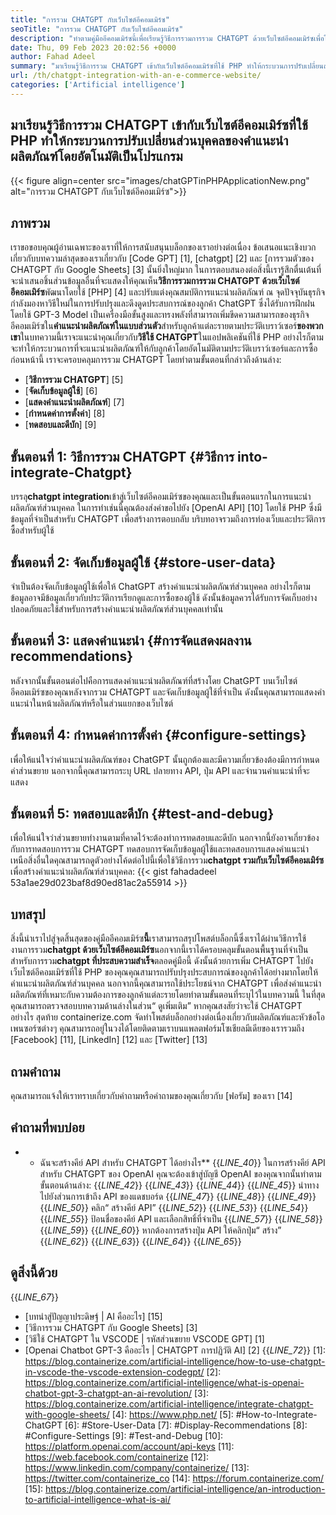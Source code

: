 ```yaml
---
title: "การรวม CHATGPT กับเว็บไซต์อีคอมเมิร์ซ" 
seoTitle: "การรวม CHATGPT กับเว็บไซต์อีคอมเมิร์ซ" 
description: "ทำตามคู่มืออีคอมเมิร์ซนี้เพื่อเรียนรู้วิธีการรวมการรวม CHATGPT ด้วยเว็บไซต์อีคอมเมิร์ซเพื่อให้คำแนะนำผลิตภัณฑ์ส่วนบุคคล" 
date: Thu, 09 Feb 2023 20:02:56 +0000
author: Fahad Adeel
summary: "มาเรียนรู้วิธีการรวม CHATGPT เข้ากับเว็บไซต์อีคอมเมิร์ซที่ใช้ PHP ทำให้กระบวนการปรับเปลี่ยนส่วนบุคคลของคำแนะนำผลิตภัณฑ์โดยอัตโนมัติเป็นโปรแกรม" 
url: /th/chatgpt-integration-with-an-e-commerce-website/
categories: ['Artificial intelligence']
---
```


## มาเรียนรู้วิธีการรวม CHATGPT เข้ากับเว็บไซต์อีคอมเมิร์ซที่ใช้ PHP ทำให้กระบวนการปรับเปลี่ยนส่วนบุคคลของคำแนะนำผลิตภัณฑ์โดยอัตโนมัติเป็นโปรแกรม

{{< figure align=center src="images/chatGPTinPHPApplicationNew.png" alt="การรวม CHATGPT กับเว็บไซต์อีคอมเมิร์ซ">}}


## ภาพรวม
เราขอขอบคุณผู้อ่านเฉพาะของเราที่ให้การสนับสนุนบล็อกของเราอย่างต่อเนื่อง ข้อเสนอแนะเชิงบวกเกี่ยวกับบทความล่าสุดของเราเกี่ยวกับ [Code GPT] [1], [chatgpt] [2] และ [การรวมตัวของ CHATGPT กับ Google Sheets] [3] นั้นยิ่งใหญ่มาก ในการตอบสนองต่อสิ่งนี้เรารู้สึกตื่นเต้นที่จะนำเสนอชิ้นส่วนข้อมูลอื่นที่จะแสดงให้คุณเห็น**วิธีการรวมการรวม CHATGPT ด้วยเว็บไซต์อีคอมเมิร์ซ**พัฒนาโดยใช้ [PHP] [4] และปรับแต่งคุณสมบัติการแนะนำผลิตภัณฑ์
ณ จุดปัจจุบันธุรกิจกำลังมองหาวิธีใหม่ในการปรับปรุงและดึงดูดประสบการณ์ของลูกค้า ChatGPT ซึ่งได้รับการฝึกฝนโดยใช้ GPT-3 Model เป็นเครื่องมือขั้นสูงและทรงพลังที่สามารถเพิ่มขีดความสามารถของธุรกิจอีคอมเมิร์ซใน**คำแนะนำผลิตภัณฑ์ในแบบส่วนตัว**สำหรับลูกค้าแต่ละรายตามประวัติเบราว์เซอร์**ของพวกเขา**ในบทความนี้เราจะแนะนำคุณเกี่ยวกับ**วิธีใช้ CHATGPT**ในแอปพลิเคชันที่ใช้ PHP อย่างไรก็ตามจะทำให้กระบวนการที่จะแนะนำผลิตภัณฑ์ให้กับลูกค้าโดยอัตโนมัติตามประวัติเบราว์เซอร์และการซื้อก่อนหน้านี้
เราจะครอบคลุมการรวม CHATGPT โดยทำตามขั้นตอนที่กล่าวถึงด้านล่าง:
* [**วิธีการรวม CHATGPT**] [5]
* [**จัดเก็บข้อมูลผู้ใช้**] [6]
* [**แสดงคำแนะนำผลิตภัณฑ์**] [7]
* [**กำหนดค่าการตั้งค่า**] [8]
* [**ทดสอบและดีบัก**] [9]

## ขั้นตอนที่ 1: วิธีการรวม CHATGPT {#วิธีการ into-integrate-Chatgpt}
บรรลุ**chatgpt integration**เข้าสู่เว็บไซต์อีคอมเมิร์ซของคุณและเป็นขั้นตอนแรกในการแนะนำผลิตภัณฑ์ส่วนบุคคล ในการทำเช่นนี้คุณต้องส่งคำขอไปยัง [OpenAI API] [10] โดยใช้ PHP ซึ่งมีข้อมูลที่จำเป็นสำหรับ CHATGPT เพื่อสร้างการตอบกลับ บริบทอาจรวมถึงการท่องเว็บและประวัติการซื้อสำหรับผู้ใช้

## ขั้นตอนที่ 2: จัดเก็บข้อมูลผู้ใช้ {#store-user-data}
จำเป็นต้องจัดเก็บข้อมูลผู้ใช้เพื่อให้ ChatGPT สร้างคำแนะนำผลิตภัณฑ์ส่วนบุคคล อย่างไรก็ตามข้อมูลอาจมีข้อมูลเกี่ยวกับประวัติการเรียกดูและการซื้อของผู้ใช้ ดังนั้นข้อมูลควรได้รับการจัดเก็บอย่างปลอดภัยและใช้สำหรับการสร้างคำแนะนำผลิตภัณฑ์ส่วนบุคคลเท่านั้น

## ขั้นตอนที่ 3: แสดงคำแนะนำ {#การจัดแสดงผลงาน recommendations}
หลังจากนั้นขั้นตอนต่อไปคือการแสดงคำแนะนำผลิตภัณฑ์ที่สร้างโดย ChatGPT บนเว็บไซต์อีคอมเมิร์ซของคุณหลังจากรวม CHATGPT และจัดเก็บข้อมูลผู้ใช้ที่จำเป็น ดังนั้นคุณสามารถแสดงคำแนะนำในหน้าผลิตภัณฑ์หรือในส่วนแยกของเว็บไซต์

## ขั้นตอนที่ 4: กำหนดค่าการตั้งค่า {#configure-settings}
เพื่อให้แน่ใจว่าคำแนะนำผลิตภัณฑ์ของ ChatGPT นั้นถูกต้องและมีความเกี่ยวข้องต้องมีการกำหนดค่าส่วนขยาย นอกจากนี้คุณสามารถระบุ URL ปลายทาง API, ปุ่ม API และจำนวนคำแนะนำที่จะแสดง

## ขั้นตอนที่ 5: ทดสอบและดีบัก {#test-and-debug}
เพื่อให้แน่ใจว่าส่วนขยายทำงานตามที่คาดไว้จะต้องทำการทดสอบและดีบัก นอกจากนี้ยังอาจเกี่ยวข้องกับการทดสอบการรวม CHATGPT ทดสอบการจัดเก็บข้อมูลผู้ใช้และทดสอบการแสดงคำแนะนำ
เหนือสิ่งอื่นใดคุณสามารถดูตัวอย่างโค้ดต่อไปนี้เพื่อใช้วิธีการรวม**chatgpt รวมกับเว็บไซต์อีคอมเมิร์ซ**เพื่อสร้างคำแนะนำผลิตภัณฑ์ส่วนบุคคล:
{{< gist fahadadeel 53a1ae29d023baf8d90ed81ac2a55914 >}}

## บทสรุป
สิ่งนี้นำเราไปสู่จุดสิ้นสุดของคู่มืออีคอมเมิร์ซ**นี้**เราสามารถสรุปโพสต์บล็อกนี้ซึ่งเราได้ผ่านวิธีการใช้งานการรวม**chatgpt ด้วยเว็บไซต์อีคอมเมิร์ซ**นอกจากนี้เราได้ครอบคลุมขั้นตอนพื้นฐานที่จำเป็นสำหรับการรวม**chatgpt ที่ประสบความสำเร็จ**ตลอดคู่มือนี้ ดังนั้นด้วยการเพิ่ม CHATGPT ไปยังเว็บไซต์อีคอมเมิร์ซที่ใช้ PHP ของคุณคุณสามารถปรับปรุงประสบการณ์ของลูกค้าได้อย่างมากโดยให้คำแนะนำผลิตภัณฑ์ส่วนบุคคล นอกจากนี้คุณสามารถใช้ประโยชน์จาก CHATGPT เพื่อส่งคำแนะนำผลิตภัณฑ์ที่เหมาะกับความต้องการของลูกค้าแต่ละรายโดยทำตามขั้นตอนที่ระบุไว้ในบทความนี้ ในที่สุดคุณสามารถตรวจสอบบทความด้านล่างในส่วน“ ดูเพิ่มเติม” หากคุณสงสัยว่าจะใช้ CHATGPT อย่างไร
สุดท้าย containerize.com จัดทำโพสต์บล็อกอย่างต่อเนื่องเกี่ยวกับผลิตภัณฑ์และหัวข้อโอเพนซอร์ซต่างๆ คุณสามารถอยู่ในวงได้โดยติดตามเราบนแพลตฟอร์มโซเชียลมีเดียของเรารวมถึง [Facebook] [11], [LinkedIn] [12] และ [Twitter] [13]

## ถามคำถาม
คุณสามารถแจ้งให้เราทราบเกี่ยวกับคำถามหรือคำถามของคุณเกี่ยวกับ [ฟอรัม] ของเรา [14]

## คำถามที่พบบ่อย
* * ฉันจะสร้างคีย์ API สำหรับ CHATGPT ได้อย่างไร**
{{_LINE_40_}}
  ในการสร้างคีย์ API สำหรับ CHATGPT ของ OpenAI คุณจะต้องเข้าสู่บัญชี OpenAI ของคุณจากนั้นทำตามขั้นตอนด้านล่าง:
{{_LINE_42_}}
{{_LINE_43_}}
{{_LINE_44_}}
{{_LINE_45_}}
      นำทางไปยังส่วนการเข้าถึง API ของแดชบอร์ด
{{_LINE_47_}}
{{_LINE_48_}}
{{_LINE_49_}}
{{_LINE_50_}}
      คลิก“ สร้างคีย์ API”
{{_LINE_52_}}
{{_LINE_53_}}
{{_LINE_54_}}
{{_LINE_55_}}
      ป้อนชื่อของคีย์ API และเลือกสิทธิ์ที่จำเป็น
{{_LINE_57_}}
{{_LINE_58_}}
{{_LINE_59_}}
{{_LINE_60_}}
      หากต้องการสร้างปุ่ม API ให้คลิกปุ่ม“ สร้าง”
{{_LINE_62_}}
{{_LINE_63_}}
{{_LINE_64_}}
{{_LINE_65_}}

## ดูสิ่งนี้ด้วย
{{_LINE_67_}}
  * [บทนำสู่ปัญญาประดิษฐ์ | AI คืออะไร] [15]
  * [วิธีการรวม CHATGPT กับ Google Sheets] [3]
  * [วิธีใช้ CHATGPT ใน VSCODE | รหัสส่วนขยาย VSCODE GPT] [1]
  * [Openai Chatbot GPT-3 คืออะไร | CHATGPT การปฏิวัติ AI] [2]
{{_LINE_72_}}
[1]: https://blog.containerize.com/artificial-intelligence/how-to-use-chatgpt-in-vscode-the-vscode-extension-codegpt/
[2]: https://blog.containerize.com/artificial-intelligence/what-is-openai-chatbot-gpt-3-chatgpt-an-ai-revolution/
[3]: https://blog.containerize.com/artificial-intelligence/integrate-chatgpt-with-google-sheets/
[4]: https://www.php.net/
[5]: #How-to-Integrate-ChatGPT
[6]: #Store-User-Data
[7]: #Display-Recommendations
[8]: #Configure-Settings
[9]: #Test-and-Debug
[10]: https://platform.openai.com/account/api-keys
[11]: https://web.facebook.com/containerize
[12]: https://www.linkedin.com/company/containerize/
[13]: https://twitter.com/containerize_co
[14]: https://forum.containerize.com/
[15]: https://blog.containerize.com/artificial-intelligence/an-introduction-to-artificial-intelligence-what-is-ai/
